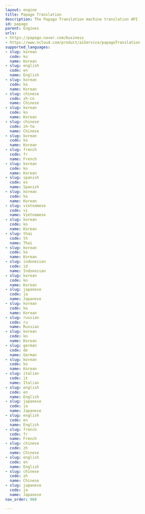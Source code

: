 ```yaml
---
layout: engine
title: Papago Translation
description: The Papago Translation machine translation API
id: papago
parent: Engines
urls:
- https://papago.naver.com/business
- https://www.ncloud.com/product/aiService/papagoTranslation
supported_languages:
- slug: korean
  code: ko
  name: Korean
- slug: english
  code: en
  name: English
- slug: korean
  code: ko
  name: Korean
- slug: chinese
  code: zh-cn
  name: Chinese
- slug: korean
  code: ko
  name: Korean
- slug: chinese
  code: zh-tw
  name: Chinese
- slug: korean
  code: ko
  name: Korean
- slug: french
  code: fr
  name: French
- slug: korean
  code: ko
  name: Korean
- slug: spanish
  code: es
  name: Spanish
- slug: korean
  code: ko
  name: Korean
- slug: vietnamese
  code: vi
  name: Vietnamese
- slug: korean
  code: ko
  name: Korean
- slug: thai
  code: th
  name: Thai
- slug: korean
  code: ko
  name: Korean
- slug: indonesian
  code: id
  name: Indonesian
- slug: korean
  code: ko
  name: Korean
- slug: japanese
  code: ja
  name: Japanese
- slug: korean
  code: ko
  name: Korean
- slug: russian
  code: ru
  name: Russian
- slug: korean
  code: ko
  name: Korean
- slug: german
  code: de
  name: German
- slug: korean
  code: ko
  name: Korean
- slug: italian
  code: it
  name: Italian
- slug: english
  code: en
  name: English
- slug: japanese
  code: ja
  name: Japanese
- slug: english
  code: en
  name: English
- slug: french
  code: fr
  name: French
- slug: chinese
  code: zh
  name: Chinese
- slug: english
  code: en
  name: English
- slug: chinese
  code: zh
  name: Chinese
- slug: japanese
  code: ja
  name: Japanese
nav_order: 968

---
```



